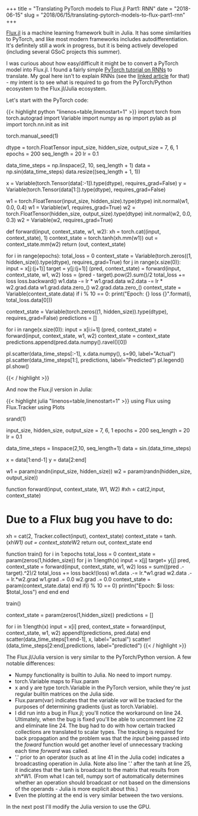 +++
title = "Translating PyTorch models to Flux.jl Part1: RNN"
date  = "2018-06-15"
slug  = "2018/06/15/translating-pytorch-models-to-flux-part1-rnn"
+++

[Flux.jl](http://fluxml.ai/Flux.jl/stable/) is a machine learning framework built in Julia. It has some similarities to PyTorch, and like most modern frameworks includes autodifferentiation. It's definitely still a work in progress, but it is being actively developed (including several GSoC projects this summer).

I was curious about how easy/difficult it might be to convert a PyTorch model into Flux.jl. I found a fairly simple [PyTorch tutorial on RNNs](https://www.cpuheater.com/deep-learning/introduction-to-recurrent-neural-networks-in-pytorch/) to translate. My goal here isn't to explain RNNs (see the [linked article](https://www.cpuheater.com/deep-learning/introduction-to-recurrent-neural-networks-in-pytorch/) for that) - my intent is to see what is required to go from the PyTorch/Python ecosystem to the Flux.jl/Julia ecosystem.

Let's start with the PyTorch code:

{{< highlight python "linenos=table,linenostart=1" >}}
import torch
from torch.autograd import Variable
import numpy as np
import pylab as pl
import torch.nn.init as init


torch.manual_seed(1)

dtype = torch.FloatTensor
input_size, hidden_size, output_size = 7, 6, 1
epochs = 200
seq_length = 20
lr = 0.1

data_time_steps = np.linspace(2, 10, seq_length + 1)
data = np.sin(data_time_steps)
data.resize((seq_length + 1, 1))

x = Variable(torch.Tensor(data[:-1]).type(dtype), requires_grad=False)
y = Variable(torch.Tensor(data[1:]).type(dtype), requires_grad=False)

w1 = torch.FloatTensor(input_size, hidden_size).type(dtype)
init.normal(w1, 0.0, 0.4)
w1 =  Variable(w1, requires_grad=True)
w2 = torch.FloatTensor(hidden_size, output_size).type(dtype)
init.normal(w2, 0.0, 0.3)
w2 = Variable(w2, requires_grad=True)

def forward(input, context_state, w1, w2):
  xh = torch.cat((input, context_state), 1)
  context_state = torch.tanh(xh.mm(w1))
  out = context_state.mm(w2)
  return  (out, context_state)

for i in range(epochs):
  total_loss = 0
  context_state = Variable(torch.zeros((1, hidden_size)).type(dtype), requires_grad=True)
  for j in range(x.size(0)):
    input = x[j:(j+1)]
    target = y[j:(j+1)]
    (pred, context_state) = forward(input, context_state, w1, w2)
    loss = (pred - target).pow(2).sum()/2
    total_loss += loss
    loss.backward()
    w1.data -= lr * w1.grad.data
    w2.data -= lr * w2.grad.data
    w1.grad.data.zero_()
    w2.grad.data.zero_()
    context_state = Variable(context_state.data)
  if i % 10 == 0:
     print("Epoch: {} loss {}".format(i, total_loss.data[0]))


context_state = Variable(torch.zeros((1, hidden_size)).type(dtype), requires_grad=False)
predictions = []

for i in range(x.size(0)):
  input = x[i:i+1]
  (pred, context_state) = forward(input, context_state, w1, w2)
  context_state = context_state
  predictions.append(pred.data.numpy().ravel()[0])


pl.scatter(data_time_steps[:-1], x.data.numpy(), s=90, label="Actual")
pl.scatter(data_time_steps[1:], predictions, label="Predicted")
pl.legend()
pl.show()

{{< / highlight >}}

And now the Flux.jl version in Julia:

{{< highlight julia "linenos=table,linenostart=1" >}}
using Flux
using Flux.Tracker
using Plots

srand(1)

input_size, hidden_size, output_size = 7, 6, 1
epochs = 200
seq_length = 20
lr = 0.1

data_time_steps = linspace(2,10, seq_length+1)
data = sin.(data_time_steps)

x = data[1:end-1]
y = data[2:end]

w1 = param(randn(input_size,  hidden_size))
w2 = param(randn(hidden_size, output_size)) 

function forward(input, context_state, W1, W2)
   #xh = cat(2,input, context_state) 
   #  Due to a Flux bug you have to do:
   xh = cat(2, Tracker.collect(input), context_state) 
   context_state = tanh.(xh*W1)
   out = context_state*W2
   return out, context_state
end

function train() 
   for i in 1:epochs
      total_loss = 0
      context_state = param(zeros(1,hidden_size))
      for j in 1:length(x)
        input = x[j]
        target= y[j]
        pred, context_state = forward(input, context_state, w1, w2)
        loss = sum((pred .- target).^2)/2
        total_loss += loss
        back!(loss)
        w1.data .-= lr.*w1.grad
        w2.data .-= lr.*w2.grad
        w1.grad .= 0.0
        w2.grad .= 0.0 
        context_state = param(context_state.data)
      end
      if(i % 10 == 0)
        println("Epoch: $i  loss: $total_loss")
      end
   end
end

train()

context_state = param(zeros(1,hidden_size))
predictions = []

for i in 1:length(x)
  input = x[i]
  pred, context_state = forward(input, context_state, w1, w2)
  append!(predictions, pred.data)
end
scatter(data_time_steps[1:end-1], x, label="actual")
scatter!(data_time_steps[2:end],predictions, label="predicted")
{{< / highlight >}}

The Flux.jl/Julia version is very similar to the PyTorch/Python version.
A few notable differences:

* Numpy functionality is builtin to Julia. No need to import numpy. 
* torch.Variable maps to Flux.param
* x and y are type torch.Variable in the PyTorch version, while they're just regular builtin matrices on the Julia side.
* Flux.param(var) indicates that the variable *var* will be tracked for the purposes of determining gradients (just as torch.Variable).
* I did run into a bug in Flux.jl; you'll notice the workaround on line 24. Ultimately, when the bug is fixed you'll be able to uncomment line 22 and eliminate line 24. The bug had to do with how certain tracked collections are translated to scalar types. The tracking is required for back propagation and the problem was that the *input* being passed into the *foward* function would get another level of unnecessary tracking each time *forward* was called.
* '.' prior to an operator (such as at line 41 in the Julia code) indicates a broadcasting operation in Julia. Note also line '.' after the tanh at line 25, it indicates that the tanh is broadcast to the matrix that results from xh\*W1. (From what I can tell, numpy sort of automatically determines whether an operation should broadcast or not based on the dimensions of the operands - Julia is more explicit about this.)
* Even the plotting at the end is very similar between the two versions.

In the next post I'll modify the Julia version to use the GPU.

